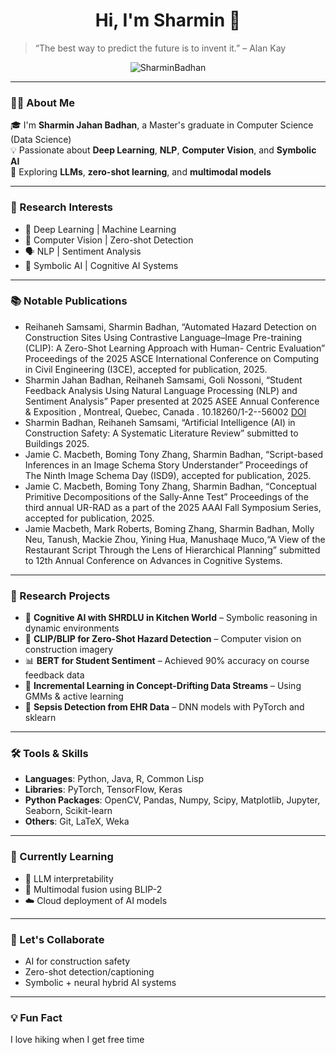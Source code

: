 <h1 align="center"> Hi, I'm Sharmin  
 👋</h1>

> “The best way to predict the future is to invent it.” – Alan Kay

<p align="center">
  <img src="https://komarev.com/ghpvc/?username=SharminBadhan&label=Profile%20views&color=0e75b6&style=flat" alt="SharminBadhan" />
</p>

---

### 👩‍💻 About Me

🎓 I'm **Sharmin Jahan Badhan**, a Master's graduate in Computer Science (Data Science)  
💡 Passionate about **Deep Learning**, **NLP**, **Computer Vision**, and **Symbolic AI**  
🧠 Exploring **LLMs**, **zero-shot learning**, and **multimodal models**  

---

### 🔬 Research Interests

- 🔎 Deep Learning | Machine Learning
- 📸 Computer Vision | Zero-shot Detection
- 🗣️ NLP | Sentiment Analysis
- 🧠 Symbolic AI | Cognitive AI Systems

---

### 📚 Notable Publications


- Reihaneh Samsami, Sharmin Badhan, “Automated Hazard Detection on Construction Sites Using
Contrastive Language–Image Pre-training (CLIP): A Zero-Shot Learning Approach with Human-
Centric Evaluation” Proceedings of the 2025 ASCE International Conference on Computing in Civil
Engineering (I3CE), accepted for publication, 2025.
- Sharmin Jahan Badhan, Reihaneh Samsami, Goli Nossoni, “Student Feedback Analysis Using Natural
Language Processing (NLP) and Sentiment Analysis” Paper presented at 2025 ASEE Annual Conference & Exposition , Montreal, Quebec, Canada . 10.18260/1-2--56002    [DOI](https://peer.asee.org/56002)
- Sharmin Badhan, Reihaneh Samsami, “Artificial Intelligence (AI) in Construction Safety: A Systematic
Literature Review” submitted to Buildings 2025. 
- Jamie C. Macbeth, Boming Tony Zhang, Sharmin Badhan, “Script-based Inferences in an Image
Schema Story Understander” Proceedings of The Ninth Image Schema Day (ISD9), accepted for publication, 2025. 
- Jamie C. Macbeth, Boming Tony Zhang, Sharmin Badhan, “Conceptual Primitive Decompositions
of the Sally-Anne Test” Proceedings of the third annual UR-RAD as a part of the 2025 AAAI Fall
Symposium Series, accepted for publication, 2025. 
- Jamie Macbeth, Mark Roberts, Boming Zhang, Sharmin Badhan, Molly Neu, Tanush, Mackie Zhou,
Yining Hua, Manushaqe Muco,“A View of the Restaurant Script Through the Lens of Hierarchical
Planning” submitted to 12th Annual Conference on Advances in Cognitive Systems.



---

### 🧪 Research Projects

- 🧱 **Cognitive AI with SHRDLU in Kitchen World** – Symbolic reasoning in dynamic environments
- 🧯 **CLIP/BLIP for Zero-Shot Hazard Detection** – Computer vision on construction imagery
- 📊 **BERT for Student Sentiment** – Achieved 90% accuracy on course feedback data
- 🔁 **Incremental Learning in Concept-Drifting Data Streams** – Using GMMs & active learning
- 🧬 **Sepsis Detection from EHR Data** – DNN models with PyTorch and sklearn

---

### 🛠️ Tools & Skills

- **Languages**: Python, Java, R, Common Lisp  
- **Libraries**: PyTorch, TensorFlow, Keras
- **Python Packages**: OpenCV, Pandas, Numpy, Scipy, Matplotlib, Jupyter, Seaborn, Scikit-learn
- **Others**: Git, LaTeX, Weka

---

### 🌱 Currently Learning

- 🧠 LLM interpretability
- 🔗 Multimodal fusion using BLIP-2
- ☁️ Cloud deployment of AI models

---

### 🤝 Let's Collaborate

- AI for construction safety
- Zero-shot detection/captioning
- Symbolic + neural hybrid AI systems

---




### 💡 Fun Fact

 I love hiking when I get free time 


